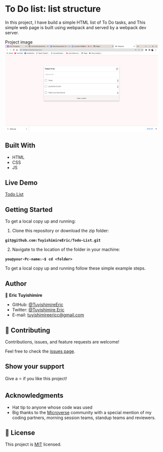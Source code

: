 # To Do list: list structure
In this project, I have build a simple HTML list of To Do tasks, and This simple web page is built using webpack and served by a webpack dev server.

Project image
![Awesome-Books](todo-pic.png)
## Built With
- HTML
- CSS
- JS
## Live Demo

[Todo List](https://tuyishimireeric.github.io/Todo-List/)

## Getting Started

To get a local copy up and running:

1. Clone this repository or download the zip folder:

**``git@github.com:TuyishimireEric/Todo-List.git``**

2. Navigate to the location of the folder in your machine:

**``you@your-Pc-name:~$ cd <folder>``**

To get a local copy up and running follow these simple example steps.


## Author

👤 **Eric Tuyishimire**

- GitHub: [@TuyishimireEric](https://github.com/TuyishimireEric)
- Twitter: [@Tuyishimire Eric](https://twitter.com/TuyishimireEric)
- E-mail: tuyishimireericc@gmail.com

## 🤝 Contributing

Contributions, issues, and feature requests are welcome!

Feel free to check the [issues page](https://github.com/TuyishimireEric/Todo-List/issues).

## Show your support

Give a ⭐️ if you like this project!

## Acknowledgments

- Hat tip to anyone whose code was used
- Big thanks to the [Microverse](https://bit.ly/MicroverseTN) community with a special mention of my coding partners, morning session teams, standup teams and reviewers.

## 📝 License
This project is [MIT](./LICENSE.txt) licensed.

